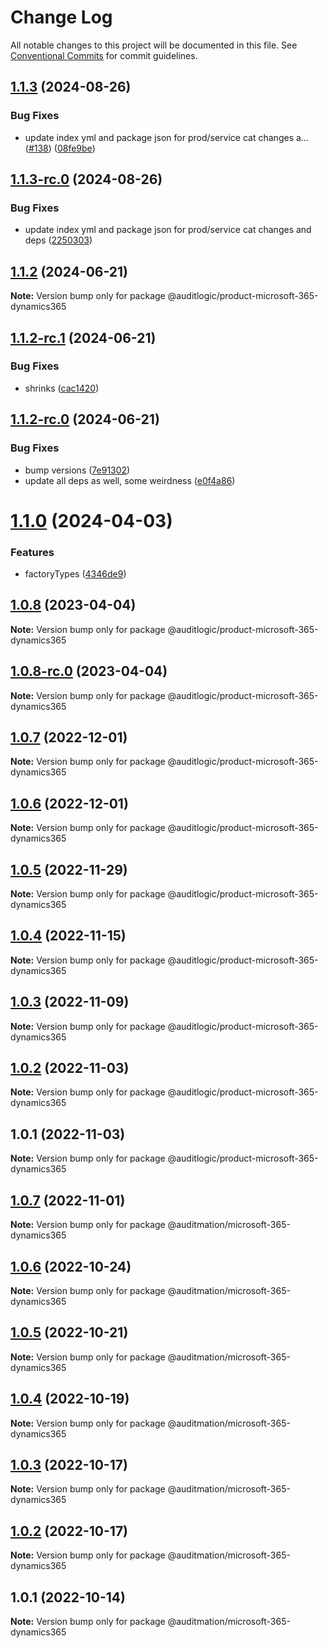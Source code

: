 # Change Log

All notable changes to this project will be documented in this file.
See [Conventional Commits](https://conventionalcommits.org) for commit guidelines.

## [1.1.3](https://github.com/auditlogic/product/compare/@auditlogic/product-microsoft-365-dynamics365@1.1.2...@auditlogic/product-microsoft-365-dynamics365@1.1.3) (2024-08-26)


### Bug Fixes

* update index yml and package json for prod/service cat changes a… ([#138](https://github.com/auditlogic/product/issues/138)) ([08fe9be](https://github.com/auditlogic/product/commit/08fe9beb1c8457462a19bc69caa02e6212d97e1a))





## [1.1.3-rc.0](https://github.com/auditlogic/product/compare/@auditlogic/product-microsoft-365-dynamics365@1.1.2...@auditlogic/product-microsoft-365-dynamics365@1.1.3-rc.0) (2024-08-26)


### Bug Fixes

* update index yml and package json for prod/service cat changes and deps ([2250303](https://github.com/auditlogic/product/commit/225030363a363608240135b7ebed386b28f01e4b))





## [1.1.2](https://github.com/auditlogic/product/compare/@auditlogic/product-microsoft-365-dynamics365@1.1.2-rc.1...@auditlogic/product-microsoft-365-dynamics365@1.1.2) (2024-06-21)

**Note:** Version bump only for package @auditlogic/product-microsoft-365-dynamics365





## [1.1.2-rc.1](https://github.com/auditlogic/product/compare/@auditlogic/product-microsoft-365-dynamics365@1.1.2-rc.0...@auditlogic/product-microsoft-365-dynamics365@1.1.2-rc.1) (2024-06-21)


### Bug Fixes

* shrinks ([cac1420](https://github.com/auditlogic/product/commit/cac14200fefcd8183ab69fe89a47bd3f70f563e9))





## [1.1.2-rc.0](https://github.com/auditlogic/product/compare/@auditlogic/product-microsoft-365-dynamics365@1.1.0...@auditlogic/product-microsoft-365-dynamics365@1.1.2-rc.0) (2024-06-21)


### Bug Fixes

* bump versions ([7e91302](https://github.com/auditlogic/product/commit/7e913023b8b312150ed7762c32fbbe616be71de5))
* update all deps as well, some weirdness ([e0f4a86](https://github.com/auditlogic/product/commit/e0f4a864714e2d3de6bbf3da014d5312fe53be2f))





# [1.1.0](https://github.com/auditlogic/product/compare/@auditlogic/product-microsoft-365-dynamics365@1.0.8...@auditlogic/product-microsoft-365-dynamics365@1.1.0) (2024-04-03)


### Features

* factoryTypes ([4346de9](https://github.com/auditlogic/product/commit/4346de92693aee892fccf725338ffc7b80ab182b))





## [1.0.8](https://github.com/auditlogic/product/compare/@auditlogic/product-microsoft-365-dynamics365@1.0.7...@auditlogic/product-microsoft-365-dynamics365@1.0.8) (2023-04-04)

**Note:** Version bump only for package @auditlogic/product-microsoft-365-dynamics365





## [1.0.8-rc.0](https://github.com/auditlogic/product/compare/@auditlogic/product-microsoft-365-dynamics365@1.0.7...@auditlogic/product-microsoft-365-dynamics365@1.0.8-rc.0) (2023-04-04)

**Note:** Version bump only for package @auditlogic/product-microsoft-365-dynamics365





## [1.0.7](https://github.com/auditlogic/product/compare/@auditlogic/product-microsoft-365-dynamics365@1.0.6...@auditlogic/product-microsoft-365-dynamics365@1.0.7) (2022-12-01)

**Note:** Version bump only for package @auditlogic/product-microsoft-365-dynamics365





## [1.0.6](https://github.com/auditlogic/product/compare/@auditlogic/product-microsoft-365-dynamics365@1.0.5...@auditlogic/product-microsoft-365-dynamics365@1.0.6) (2022-12-01)

**Note:** Version bump only for package @auditlogic/product-microsoft-365-dynamics365





## [1.0.5](https://github.com/auditlogic/product/compare/@auditlogic/product-microsoft-365-dynamics365@1.0.4...@auditlogic/product-microsoft-365-dynamics365@1.0.5) (2022-11-29)

**Note:** Version bump only for package @auditlogic/product-microsoft-365-dynamics365





## [1.0.4](https://github.com/auditlogic/product/compare/@auditlogic/product-microsoft-365-dynamics365@1.0.3...@auditlogic/product-microsoft-365-dynamics365@1.0.4) (2022-11-15)

**Note:** Version bump only for package @auditlogic/product-microsoft-365-dynamics365





## [1.0.3](https://github.com/auditlogic/product/compare/@auditlogic/product-microsoft-365-dynamics365@1.0.2...@auditlogic/product-microsoft-365-dynamics365@1.0.3) (2022-11-09)

**Note:** Version bump only for package @auditlogic/product-microsoft-365-dynamics365





## [1.0.2](https://github.com/auditlogic/product/compare/@auditlogic/product-microsoft-365-dynamics365@1.0.1...@auditlogic/product-microsoft-365-dynamics365@1.0.2) (2022-11-03)

**Note:** Version bump only for package @auditlogic/product-microsoft-365-dynamics365





## 1.0.1 (2022-11-03)

**Note:** Version bump only for package @auditlogic/product-microsoft-365-dynamics365





## [1.0.7](https://github.com/auditmation/store-content/compare/@auditmation/microsoft-365-dynamics365@1.0.6...@auditmation/microsoft-365-dynamics365@1.0.7) (2022-11-01)

**Note:** Version bump only for package @auditmation/microsoft-365-dynamics365





## [1.0.6](https://github.com/auditmation/store-content/compare/@auditmation/microsoft-365-dynamics365@1.0.5...@auditmation/microsoft-365-dynamics365@1.0.6) (2022-10-24)

**Note:** Version bump only for package @auditmation/microsoft-365-dynamics365





## [1.0.5](https://github.com/auditmation/store-content/compare/@auditmation/microsoft-365-dynamics365@1.0.4...@auditmation/microsoft-365-dynamics365@1.0.5) (2022-10-21)

**Note:** Version bump only for package @auditmation/microsoft-365-dynamics365





## [1.0.4](https://github.com/auditmation/store-content/compare/@auditmation/microsoft-365-dynamics365@1.0.3...@auditmation/microsoft-365-dynamics365@1.0.4) (2022-10-19)

**Note:** Version bump only for package @auditmation/microsoft-365-dynamics365





## [1.0.3](https://github.com/auditmation/store-content/compare/@auditmation/microsoft-365-dynamics365@1.0.2...@auditmation/microsoft-365-dynamics365@1.0.3) (2022-10-17)

**Note:** Version bump only for package @auditmation/microsoft-365-dynamics365





## [1.0.2](https://github.com/auditmation/store-content/compare/@auditmation/microsoft-365-dynamics365@1.0.1...@auditmation/microsoft-365-dynamics365@1.0.2) (2022-10-17)

**Note:** Version bump only for package @auditmation/microsoft-365-dynamics365





## 1.0.1 (2022-10-14)

**Note:** Version bump only for package @auditmation/microsoft-365-dynamics365
